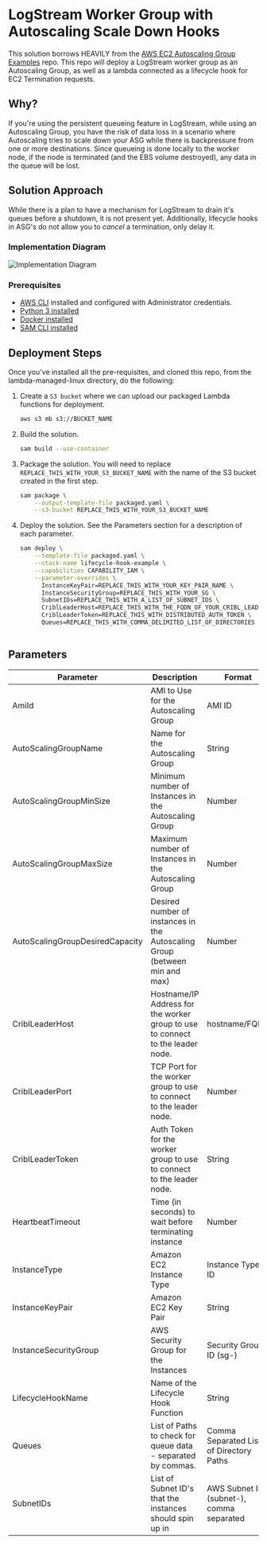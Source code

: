 # LogStream Worker Group with Autoscaling Scale Down Hooks 

This solution borrows HEAVILY from the [AWS EC2 Autoscaling Group Examples](https://github.com/aws-samples/amazon-ec2-auto-scaling-group-examples) repo. This repo will deploy a LogStream worker group as an Autoscaling Group, as well as a lambda connected as a lifecycle hook for EC2 Termination requests. 

## Why?

If you're using the persistent queueing feature in LogStream, while using an Autoscaling Group, you have the risk of data loss in a scenario where Autoscaling tries to scale down your ASG while there is backpressure from one or more destinations. Since queueing is done locally to the worker node, if the node is terminated (and the EBS volume destroyed), any data in the queue will be lost. 

## Solution Approach

While there is a plan to have a mechanism for LogStream to drain it's queues before a shutdown, it is not present yet. Additionally, lifecycle hooks in ASG's do not allow you to *cancel* a termination, only delay it. 

### Implementation Diagram 
![Implementation Diagram](img/LambdaSolutionDiagram.png)

### Prerequisites

* [AWS CLI](https://docs.aws.amazon.com/cli/latest/userguide/cli-chap-install.html) installed and configured with Administrator credentials.
* [Python 3 installed](https://www.python.org/downloads/)
* [Docker installed](https://www.docker.com/community-edition)
* [SAM CLI installed](https://docs.aws.amazon.com/serverless-application-model/latest/developerguide/serverless-sam-cli-install.html)

## Deployment Steps

Once you've installed all the pre-requisites, and cloned this repo, from the lambda-managed-linux directory, do the following:

1. Create a `S3 bucket` where we can upload our packaged Lambda functions for deployment.

	```bash
	aws s3 mb s3://BUCKET_NAME
	```


1. Build the solution.

	```bash
	sam build --use-container
	```

1. Package the solution. You will need to replace `REPLACE_THIS_WITH_YOUR_S3_BUCKET_NAME` with the name of the S3 bucket created in the first step.

	```bash
	sam package \
	    --output-template-file packaged.yaml \
    	--s3-bucket REPLACE_THIS_WITH_YOUR_S3_BUCKET_NAME
	```

1. Deploy the solution. See the Parameters section for a description of each parameter.
	```bash
	sam deploy \
    	--template-file packaged.yaml \
    	--stack-name lifecycle-hook-example \
    	--capabilities CAPABILITY_IAM \
    	--parameter-overrides \
     	  InstanceKeyPair=REPLACE_THIS_WITH_YOUR_KEY_PAIR_NAME \
     	  InstanceSecurityGroup=REPLACE_THIS_WITH_YOUR_SG \
     	  SubnetIDs=REPLACE_THIS_WITH_A_LIST_OF_SUBNET_IDS \
     	  CriblLeaderHost=REPLACE_THIS_WITH_THE_FQDN_OF_YOUR_CRIBL_LEADER \
     	  CriblLeaderToken=REPLACE_THIS_WITH_DISTRIBUTED_AUTH_TOKEN \
     	  Queues=REPLACE_THIS_WITH_COMMA_DELIMITED_LIST_OF_DIRECTORIES
     	  
	```

## Parameters

|Parameter|Description|Format|Default Value|
|---------|-----------|------|-------------|
|AmiId|AMI to Use for the Autoscaling Group|AMI ID|`/aws/service/ami-amazon-linux-latest/amzn2-ami-hvm-x86_64-gp2`|
|AutoScalingGroupName|Name for the Autoscaling Group|String|Cribl Worker Group Autoscaling Group|
|AutoScalingGroupMinSize|Minimum number of Instances in the Autoscaling Group|Number|1|
|AutoScalingGroupMaxSize|Maximum number of Instances in the Autoscaling Group|Number|4|
|AutoScalingGroupDesiredCapacity|Desired number of instances in the Autoscaling Group (between min and max)|Number|1|
|CriblLeaderHost|Hostname/IP Address for the worker group to use to connect to the leader node.|hostname/FQDN|_none_|
|CriblLeaderPort|TCP Port for the worker group to use to connect to the leader node.|Number|4200|
|CriblLeaderToken|Auth Token for the worker group to use to connect to the leader node.|String|`criblmaster`|
|HeartbeatTimeout|Time (in seconds) to wait before terminating instance|Number|3600|
|InstanceType|Amazon EC2 Instance Type|Instance Type ID|t2.large|
|InstanceKeyPair|Amazon EC2 Key Pair|String|_none_|
|InstanceSecurityGroup|AWS Security Group for the Instances|Security Group ID (sg-<id>)|_none_|
|LifecycleHookName|Name of the Lifecycle Hook Function|String|Cribl-Scaledown-Hook|
|Queues|List of Paths to check for queue data - separated by commas.|Comma Separated List of Directory Paths|`/opt/cribl/stats/queues`
|SubnetIDs|List of Subnet ID's that the instances should spin up in|AWS Subnet IDs (subnet-<id>), comma separated|_none_|
